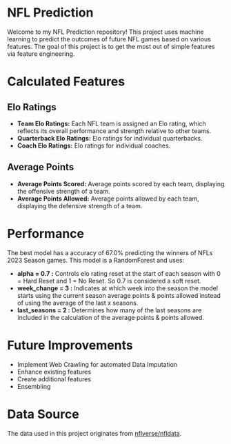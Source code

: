 # NFL Prediction
Welcome to my NFL Prediction repository! This project uses machine learning to predict the outcomes of future NFL games based on various features. The goal of this project is to get the most out of simple features via feature engineering.

# Calculated Features
## Elo Ratings
+ **Team Elo Ratings:** Each NFL team is assigned an Elo rating, which reflects its overall performance and strength relative to other teams.
+ **Quarterback Elo Ratings:** Elo ratings for individual quarterbacks.
+ **Coach Elo Ratings:** Elo ratings for individual coaches.
## Average Points
+ **Average Points Scored:** Average points scored by each team, displaying the offensive strength of a team.
+ **Average Points Allowed:** Average points allowed by each team, displaying the defensive strength of a team.

# Performance
The best model has a accuracy of 67.0% predicting the winners of NFLs 2023 Season games.
This model is a RandomForest and uses:
+ **alpha = 0.7 :** Controls elo rating reset at the start of each season with 0 = Hard Reset and 1 = No Reset. So 0.7 is considered a soft reset.
+ **week_change = 3 :** Indicates at which week into the season the model starts using the current season average points & points allowed instead of using the average of the last x seasons.
+ **last_seasons = 2 :** Determines how many of the last seasons are included in the calculation of the average points & points allowed.

# Future Improvements
+ Implement Web Crawling for automated Data Imputation
+ Enhance existing features
+ Create additional features
+ Ensembling

# Data Source
The data used in this project originates from [nflverse/nfldata](https://github.com/nflverse/nfldata).
